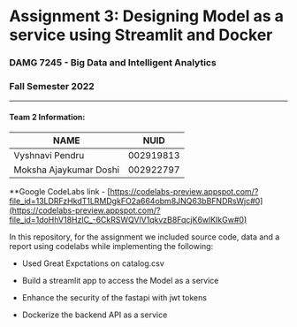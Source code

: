 # Assignment 3:  Designing Model as a service using Streamlit and Docker


### DAMG 7245 - Big Data and Intelligent Analytics 
### Fall Semester 2022
---------------------------------------------------------------------------------------------------------------------------------------------


#### Team 2  Information:

| NAME                  |     NUID        |
|-----------------------|-----------------|
| Vyshnavi Pendru       |   002919813     |
| Moksha Ajaykumar Doshi|   002922797     |


**Google CodeLabs link - [https://codelabs-preview.appspot.com/?file_id=13LDRFzHkdT1LRMDgkFO2a664obm8JNQ63bBFNDRsWjc#0](https://codelabs-preview.appspot.com/?file_id=1doHhV18HzlC_-6CkRSWQVlV1qkvzB8FqcjK6wlKIkGw#0)

In this repository, for the assignment we included source code, data and a report using codelabs while implementing the following:

* Used Great Expctations on catalog.csv

* Build a streamlit app to access the Model as a service 

* Enhance the security of the fastapi with jwt tokens 

* Dockerize the backend API as a service
